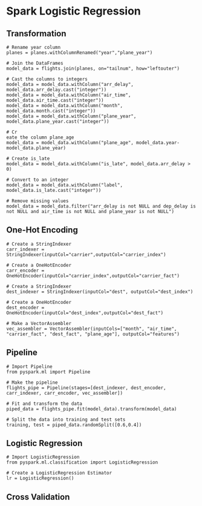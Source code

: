 # Spark Logistic Regression
## Transformation
	# Rename year column
	planes = planes.withColumnRenamed("year","plane_year")

	# Join the DataFrames
	model_data = flights.join(planes, on="tailnum", how="leftouter")

	# Cast the columns to integers
	model_data = model_data.withColumn("arr_delay", model_data.arr_delay.cast("integer"))
	model_data = model_data.withColumn("air_time", model_data.air_time.cast("integer"))
	model_data = model_data.withColumn("month", model_data.month.cast("integer"))
	model_data = model_data.withColumn("plane_year",
	model_data.plane_year.cast("integer"))

	# Cr
	eate the column plane_age
	model_data = model_data.withColumn("plane_age", model_data.year-model_data.plane_year)
	
	# Create is_late
	model_data = model_data.withColumn("is_late", model_data.arr_delay > 0)

	# Convert to an integer
	model_data = model_data.withColumn("label", model_data.is_late.cast("integer"))

	# Remove missing values
	model_data = model_data.filter("arr_delay is not NULL and dep_delay is not NULL and air_time is not NULL and plane_year is not NULL")

## One-Hot Encoding
	# Create a StringIndexer
	carr_indexer = StringIndexer(inputCol="carrier",outputCol="carrier_index")

	# Create a OneHotEncoder
	carr_encoder = OneHotEncoder(inputCol="carrier_index",outputCol="carrier_fact")

	# Create a StringIndexer
	dest_indexer = StringIndexer(inputCol="dest", outputCol="dest_index")

	# Create a OneHotEncoder
	dest_encoder = OneHotEncoder(inputCol="dest_index",outputCol="dest_fact")

	# Make a VectorAssembler
	vec_assembler = VectorAssembler(inputCols=["month", "air_time", "carrier_fact", "dest_fact", "plane_age"], outputCol="features")

## Pipeline
	# Import Pipeline
	from pyspark.ml import Pipeline

	# Make the pipeline
	flights_pipe = Pipeline(stages=[dest_indexer, dest_encoder, carr_indexer, carr_encoder, vec_assembler])

	# Fit and transform the data
	piped_data = flights_pipe.fit(model_data).transform(model_data)

	# Split the data into training and test sets
	training, test = piped_data.randomSplit([0.6,0.4])
	
## Logistic Regression
	# Import LogisticRegression
	from pyspark.ml.classification import LogisticRegression

	# Create a LogisticRegression Estimator
	lr = LogisticRegression()
	
## Cross Validation
